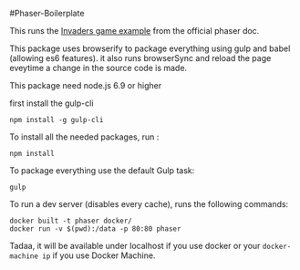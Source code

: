 #Phaser-Boilerplate

This runs the [Invaders game example](http://phaser.io/examples/v2/games/invaders) from the official phaser doc.

This package uses browserify to package everything using gulp and babel (allowing es6 features). it also runs browserSync
and reload the page eveytime a change in the source code is made.

This package need node.js 6.9 or higher

first install the gulp-cli

    npm install -g gulp-cli

To install all the needed packages, run :

    npm install

To package everything use the default Gulp task:

    gulp

To run a dev server (disables every cache), runs the following commands:

    docker built -t phaser docker/
    docker run -v $(pwd):/data -p 80:80 phaser

Tadaa, it will be available under localhost if you use docker or your `docker-machine ip` if you use Docker Machine.

